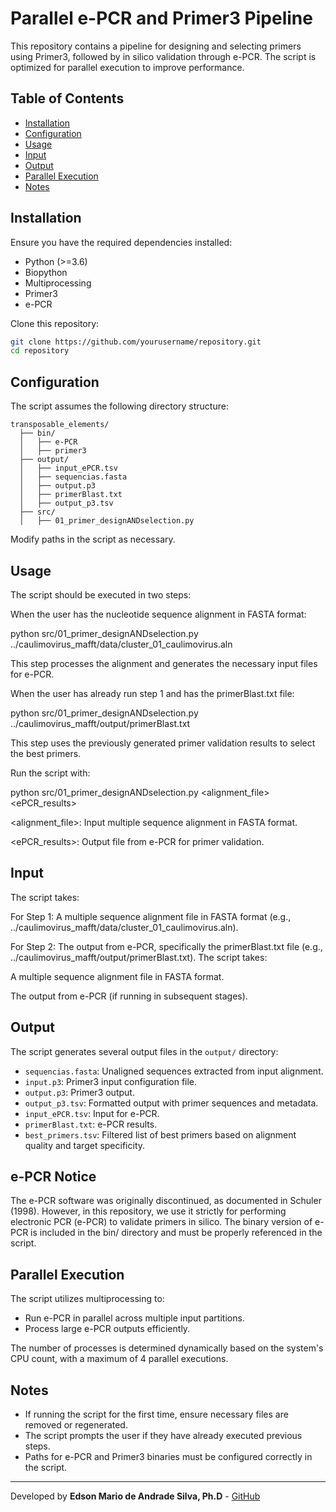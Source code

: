 # Parallel e-PCR and Primer3 Pipeline

This repository contains a pipeline for designing and selecting primers using Primer3, followed by in silico validation through e-PCR. The script is optimized for parallel execution to improve performance.

## Table of Contents
- [Installation](#installation)
- [Configuration](#configuration)
- [Usage](#usage)
- [Input](#input)
- [Output](#output)
- [Parallel Execution](#parallel-execution)
- [Notes](#notes)

## Installation
Ensure you have the required dependencies installed:

- Python (>=3.6)
- Biopython
- Multiprocessing
- Primer3
- e-PCR

Clone this repository:
```sh
git clone https://github.com/yourusername/repository.git
cd repository
```

## Configuration
The script assumes the following directory structure:
```plaintext
transposable_elements/
  ├── bin/
  │   ├── e-PCR
  │   ├── primer3
  ├── output/
  │   ├── input_ePCR.tsv
  │   ├── sequencias.fasta
  │   ├── output.p3
  │   ├── primerBlast.txt
  │   ├── output_p3.tsv
  ├── src/
  │   ├── 01_primer_designANDselection.py
```
Modify paths in the script as necessary.

## Usage

The script should be executed in two steps:

When the user has the nucleotide sequence alignment in FASTA format:

python src/01_primer_designANDselection.py ../caulimovirus_mafft/data/cluster_01_caulimovirus.aln

This step processes the alignment and generates the necessary input files for e-PCR.

When the user has already run step 1 and has the primerBlast.txt file:

python src/01_primer_designANDselection.py <path to the alignment> ../caulimovirus_mafft/output/primerBlast.txt

This step uses the previously generated primer validation results to select the best primers.

Run the script with:

python src/01_primer_designANDselection.py <alignment_file> <ePCR_results>

<alignment_file>: Input multiple sequence alignment in FASTA format.

<ePCR_results>: Output file from e-PCR for primer validation.

## Input

The script takes:

For Step 1: A multiple sequence alignment file in FASTA format (e.g., ../caulimovirus_mafft/data/cluster_01_caulimovirus.aln).

For Step 2: The output from e-PCR, specifically the primerBlast.txt file (e.g., ../caulimovirus_mafft/output/primerBlast.txt).
The script takes:

A multiple sequence alignment file in FASTA format.

The output from e-PCR (if running in subsequent stages).

## Output
The script generates several output files in the `output/` directory:
- `sequencias.fasta`: Unaligned sequences extracted from input alignment.
- `input.p3`: Primer3 input configuration file.
- `output.p3`: Primer3 output.
- `output_p3.tsv`: Formatted output with primer sequences and metadata.
- `input_ePCR.tsv`: Input for e-PCR.
- `primerBlast.txt`: e-PCR results.
- `best_primers.tsv`: Filtered list of best primers based on alignment quality and target specificity.

## e-PCR Notice

The e-PCR software was originally discontinued, as documented in Schuler (1998). However, in this repository, we use it strictly for performing electronic PCR (e-PCR) to validate primers in silico. The binary version of e-PCR is included in the bin/ directory and must be properly referenced in the script.

## Parallel Execution
The script utilizes multiprocessing to:
- Run e-PCR in parallel across multiple input partitions.
- Process large e-PCR outputs efficiently.

The number of processes is determined dynamically based on the system's CPU count, with a maximum of 4 parallel executions.

## Notes
- If running the script for the first time, ensure necessary files are removed or regenerated.
- The script prompts the user if they have already executed previous steps.
- Paths for e-PCR and Primer3 binaries must be configured correctly in the script.

---
Developed by **Edson Mario de Andrade Silva, Ph.D** - [GitHub](https://github.com/Donandrade)


